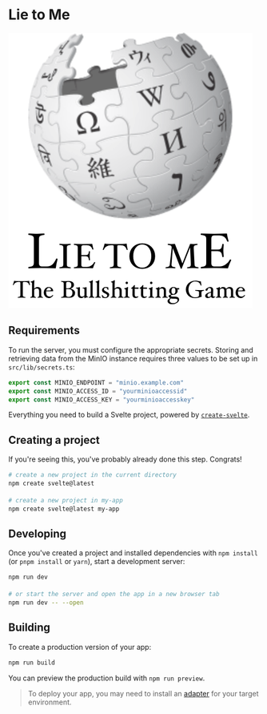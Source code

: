 # Lie to Me

![](static/logo.png)

## Requirements

To run the server, you must configure the appropriate secrets.
Storing and retrieving data from the MinIO instance requires three values to be set up in `src/lib/secrets.ts`:

```ts
export const MINIO_ENDPOINT = "minio.example.com"
export const MINIO_ACCESS_ID = "yourminioaccessid"
export const MINIO_ACCESS_KEY = "yourminioaccesskey"
```

Everything you need to build a Svelte project, powered by [`create-svelte`](https://github.com/sveltejs/kit/tree/master/packages/create-svelte).

## Creating a project

If you're seeing this, you've probably already done this step. Congrats!

```bash
# create a new project in the current directory
npm create svelte@latest

# create a new project in my-app
npm create svelte@latest my-app
```

## Developing

Once you've created a project and installed dependencies with `npm install` (or `pnpm install` or `yarn`), start a development server:

```bash
npm run dev

# or start the server and open the app in a new browser tab
npm run dev -- --open
```

## Building

To create a production version of your app:

```bash
npm run build
```

You can preview the production build with `npm run preview`.

> To deploy your app, you may need to install an [adapter](https://kit.svelte.dev/docs/adapters) for your target environment.

